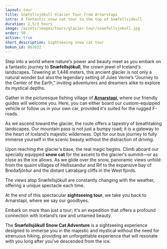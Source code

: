 ```yaml
---
layout: tour
title: Snæfellsjökull Glacier Tour from Arnarstapi
intro: A fantastic snow cat tour to the top of Snæfellsjökull
duration: 2,5/3 hours
image: /assets/images/tours/glacier-tour/snaefellsjokull.jpg
order: 50
active: true
short_description: Sightseeing snow cat tour
bokun_id: 861622
---
```


Step into a world where nature's power and beauty meet as you embark on a fantastic journey to **Snæfellsjökull**, the crown jewel of Iceland's landscapes. Towering at 1,446 meters, this ancient glacier is not only a natural wonder but also the legendary setting of Jules Verne’s “Journey to the Center of the Earth,” inviting adventurers and dreamers alike to explore its mystical depths.

Gather in the picturesque fishing village of <a target="_blank" href="https://maps.app.goo.gl/ENfd1wmtQvJo3oL36">**Arnarstapi**</a>, where our friendly guides will welcome you. Here, you can either board our custom-equipped vehicle or follow us in your own car, provided it's suited for the rugged F-roads.

As we ascend toward the glacier, the route offers a tapestry of breathtaking landscapes. Our mountain pass is not just a bumpy road; it is a gateway to the heart of Iceland’s majestic wilderness. Opt for our bus journey to fully immerse yourself in the scenic beauty without the distraction of driving.

Upon reaching the glacier’s base, the real magic begins. Climb aboard our specially equipped **snow cat** for the ascent to the glacier's summit—or as close as the ice allows. As we glide over the snow, panoramic views unfold: from the quaint villages of Hellissandur and Rif to the expansive bay of Breiðafjörður and the distant Látrabjarg cliffs in the West fjords.

The views atop Snæfellsjökull are constantly changing with the weather, offering a unique spectacle each time.

At the end of this spectacular **sightseeing tour**, we take you back to Arnarstapi, where we say our goodbyes.

Embark on more than just a tour; it's an expedition that offers a profound connection with Iceland’s raw and untamed beauty. 

The **Snæfellsjökull Snow Cat Adventure** is a sightseeing experience designed to immerse you in the majestic and mystical without the need for strenuous hiking, providing an unforgettable experience that will resonate with you long after you've descended from the ice.